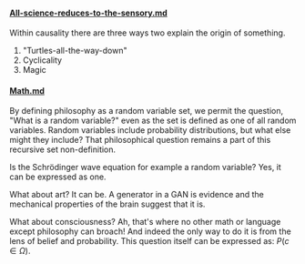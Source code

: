 #### [All-science-reduces-to-the-sensory.md](All-science-reduces-to-the-sensory.md)

Within causality there are three ways two explain the origin of something.

1. "Turtles-all-the-way-down"
2. Cyclicality
3. Magic

#### [Math.md](Math.md)

By defining philosophy as a random variable set, we permit the question, "What is a random variable?" even as the set is defined as one of all random variables. Random variables include probability distributions, but what else might they include? That philosophical question remains a part of this recursive set non-definition.

Is the Schrödinger wave equation for example a random variable? Yes, it can be expressed as one.

What about art? It can be. A generator in a GAN is evidence and the mechanical properties of the brain suggest that it is.

What about consciousness? Ah, that's where no other math or language except philosophy can broach! And indeed the only way to do it is from the lens of belief and probability. This question itself can be expressed as: $P(c \in \Omega)$.
